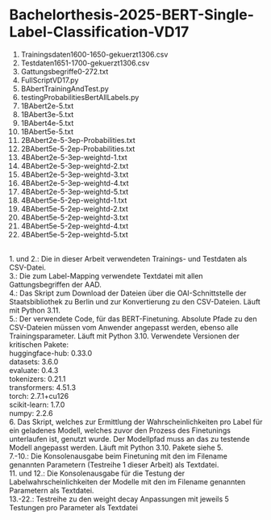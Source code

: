 # Bachelorthesis-2025-BERT-Single-Label-Classification-VD17
1.	Trainingsdaten1600-1650-gekuerzt1306.csv 
2.	Testdaten1651-1700-gekuerzt1306.csv
3.	Gattungsbegriffe0-272.txt
4.	FullScriptVD17.py
5.	BAbertTrainingAndTest.py
6.	testingProbabilitiesBertAllLabels.py
7.	1BAbert2e-5.txt
8.	1BAbert3e-5.txt
9.	1BAbert4e-5.txt
10.	1BAbert5e-5.txt
11.	2BAbert2e-5-3ep-Probabilities.txt
12.	2BAbert5e-5-2ep-Probabilities.txt
13.	4BAbert2e-5-3ep-weightd-1.txt
14.	4BAbert2e-5-3ep-weightd-2.txt
15.	4BAbert2e-5-3ep-weightd-3.txt
16.	4BAbert2e-5-3ep-weightd-4.txt
17.	4BAbert2e-5-3ep-weightd-5.txt
18.	4BAbert5e-5-2ep-weightd-1.txt
19.	4BAbert5e-5-2ep-weightd-2.txt
20.	4BAbert5e-5-2ep-weightd-3.txt
21.	4BAbert5e-5-2ep-weightd-4.txt
22.	4BAbert5e-5-2ep-weightd-5.txt
<br>
1. und 2.: Die in dieser Arbeit verwendeten Trainings- und Testdaten als CSV-Datei.<br>
3.: Die zum Label-Mapping verwendete Textdatei mit allen Gattungsbegriffen der AAD.<br>
4.: Das Skript zum Download der Dateien über die OAI-Schnittstelle der Staatsbibliothek zu Berlin und zur Konvertierung zu den CSV-Dateien. Läuft mit Python 3.11.<br>
5.: Der verwendete Code, für das BERT-Finetuning. Absolute Pfade zu den CSV-Dateien müssen vom Anwender angepasst werden, ebenso alle Trainingsparameter. Läuft mit Python 3.10. Verwendete Versionen der kritischen Pakete:<br>
	huggingface-hub: 0.33.0<br>
	datasets: 3.6.0<br>
	evaluate: 0.4.3<br>
	tokenizers: 0.21.1<br>
	transformers: 4.51.3<br>
	torch: 2.7.1+cu126<br>
	scikit-learn: 1.7.0<br>
	numpy: 2.2.6<br>
6. Das Skript, welches zur Ermittlung der Wahrscheinlichkeiten pro Label für ein geladenes Modell, welches zuvor den Prozess des Finetunings unterlaufen ist, genutzt wurde. Der Modellpfad muss an das zu testende Modell angepasst werden. Läuft mit Python 3.10. Pakete siehe 5. <br>
7.-10.: Die Konsolenausgabe beim Finetuning mit den im Filename genannten Parametern (Testreihe 1 dieser Arbeit) als Textdatei.<br>
11. und 12.: Die Konsolenausgabe für die Testung der Labelwahrscheinlichkeiten der Modelle mit den im Filename genannten Parametern als Textdatei.<br>
13.-22.: Testreihe zu den weight decay Anpassungen mit jeweils 5 Testungen pro Parameter als Textdatei<br>
